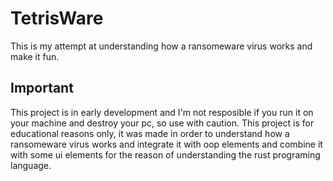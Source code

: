 # TetrisWare 

This is my attempt at understanding how a ransomeware virus works and make it fun.

## Important

 This project is in early development and I'm not resposible if you run it on your machine and destroy your pc, so use with caution. 
 This project is for educational reasons only, it was made in order to understand how a ransomeware virus works and integrate it
 with oop elements and combine it with some ui elements for the reason of understanding the rust programing language.
